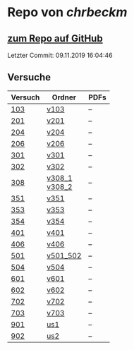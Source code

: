 # Repo von *chrbeckm*

## [zum Repo auf GitHub](https://github.com/chrbeckm/anfaenger-praktikum)

Letzter Commit: 09.11.2019 16:04:46

## Versuche

|       Versuch       |                                                                           Ordner                                                                            |PDFs|
|---------------------|-------------------------------------------------------------------------------------------------------------------------------------------------------------|----|
|[103](../versuch/103)|[v103](https://github.com/chrbeckm/anfaenger-praktikum/tree/master/v103)                                                                                     |–   |
|[201](../versuch/201)|[v201](https://github.com/chrbeckm/anfaenger-praktikum/tree/master/v201)                                                                                     |–   |
|[204](../versuch/204)|[v204](https://github.com/chrbeckm/anfaenger-praktikum/tree/master/v204)                                                                                     |–   |
|[206](../versuch/206)|[v206](https://github.com/chrbeckm/anfaenger-praktikum/tree/master/v206)                                                                                     |–   |
|[301](../versuch/301)|[v301](https://github.com/chrbeckm/anfaenger-praktikum/tree/master/v301)                                                                                     |–   |
|[302](../versuch/302)|[v302](https://github.com/chrbeckm/anfaenger-praktikum/tree/master/v302)                                                                                     |–   |
|[308](../versuch/308)|[v308_1](https://github.com/chrbeckm/anfaenger-praktikum/tree/master/v308_1)<br/>[v308_2](https://github.com/chrbeckm/anfaenger-praktikum/tree/master/v308_2)|–   |
|[351](../versuch/351)|[v351](https://github.com/chrbeckm/anfaenger-praktikum/tree/master/v351)                                                                                     |–   |
|[353](../versuch/353)|[v353](https://github.com/chrbeckm/anfaenger-praktikum/tree/master/v353)                                                                                     |–   |
|[354](../versuch/354)|[v354](https://github.com/chrbeckm/anfaenger-praktikum/tree/master/v354)                                                                                     |–   |
|[401](../versuch/401)|[v401](https://github.com/chrbeckm/anfaenger-praktikum/tree/master/v401)                                                                                     |–   |
|[406](../versuch/406)|[v406](https://github.com/chrbeckm/anfaenger-praktikum/tree/master/v406)                                                                                     |–   |
|[501](../versuch/501)|[v501_502](https://github.com/chrbeckm/anfaenger-praktikum/tree/master/v501_502)                                                                             |–   |
|[504](../versuch/504)|[v504](https://github.com/chrbeckm/anfaenger-praktikum/tree/master/v504)                                                                                     |–   |
|[601](../versuch/601)|[v601](https://github.com/chrbeckm/anfaenger-praktikum/tree/master/v601)                                                                                     |–   |
|[602](../versuch/602)|[v602](https://github.com/chrbeckm/anfaenger-praktikum/tree/master/v602)                                                                                     |–   |
|[702](../versuch/702)|[v702](https://github.com/chrbeckm/anfaenger-praktikum/tree/master/v702)                                                                                     |–   |
|[703](../versuch/703)|[v703](https://github.com/chrbeckm/anfaenger-praktikum/tree/master/v703)                                                                                     |–   |
|[901](../versuch/901)|[us1](https://github.com/chrbeckm/anfaenger-praktikum/tree/master/us1)                                                                                       |–   |
|[902](../versuch/902)|[us2](https://github.com/chrbeckm/anfaenger-praktikum/tree/master/us2)                                                                                       |–   |
